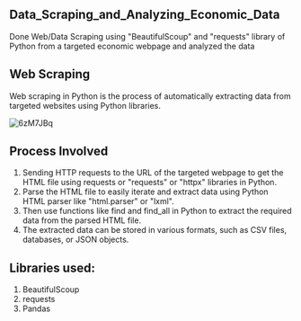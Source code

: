 ## Data_Scraping_and_Analyzing_Economic_Data
Done Web/Data Scraping using "BeautifulScoup" and "requests" library of Python from a targeted economic webpage and analyzed the data

## Web Scraping

Web scraping in Python is the process of automatically extracting data from targeted websites using Python libraries.


![6zM7JBq](https://github.com/user-attachments/assets/4849cc45-2f4d-4639-bf8c-43ee337a7d64)


## Process Involved

1. Sending HTTP requests to the URL of the targeted webpage to get the HTML file using requests or "requests" or "httpx" libraries in Python.
2. Parse the HTML file to easily iterate and extract data using Python HTML parser like "html.parser" or "lxml".
3. Then use functions like find and find_all in Python to extract the required data from the parsed HTML file.
4. The extracted data can be stored in various formats, such as CSV files, databases, or JSON objects.

## Libraries used:

1. BeautifulScoup
2. requests
3. Pandas



